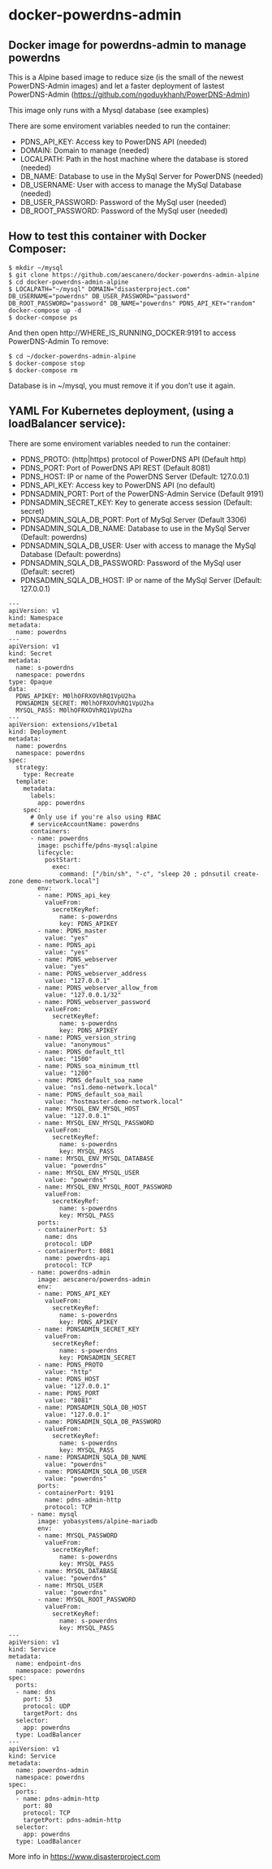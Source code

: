 # docker-powerdns-admin
## Docker image for powerdns-admin to manage powerdns

This is a Alpine based image to reduce size (is the small of the newest PowerDNS-Admin images) and let a faster deployment of lastest PowerDNS-Admin (https://github.com/ngoduykhanh/PowerDNS-Admin)

This image only runs with a Mysql database (see examples)

There are some enviroment variables needed to run the container:

* PDNS_API_KEY: Access key to PowerDNS API (needed)
* DOMAIN: Domain to manage (needed)
* LOCALPATH: Path in the host machine where the database is stored (needed)
* DB_NAME: Database to use in the MySql Server for PowerDNS (needed)
* DB_USERNAME: User with access to manage the MySql Database (needed)
* DB_USER_PASSWORD: Password of the MySql user (needed)
* DB_ROOT_PASSWORD: Password of the MySql user (needed)

## How to test this container with Docker Composer:

```
$ mkdir ~/mysql
$ git clone https://github.com/aescanero/docker-powerdns-admin-alpine
$ cd docker-powerdns-admin-alpine
$ LOCALPATH="~/mysql" DOMAIN="disasterproject.com" DB_USERNAME="powerdns" DB_USER_PASSWORD="password" DB_ROOT_PASSWORD="password" DB_NAME="powerdns" PDNS_API_KEY="random" docker-compose up -d
$ docker-compose ps
```
And then open http://WHERE_IS_RUNNING_DOCKER:9191 to access PowerDNS-Admin
To remove:

```
$ cd ~/docker-powerdns-admin-alpine
$ docker-compose stop
$ docker-compose rm
```
Database is in ~/mysql, you must remove it if you don't use it again.

## YAML For Kubernetes deployment, (using a loadBalancer service):

There are some enviroment variables needed to run the container:

* PDNS_PROTO: (http|https) protocol of PowerDNS API (Default http)
* PDNS_PORT: Port of PowerDNS API REST (Default 8081)
* PDNS_HOST: IP or name of the PowerDNS Server (Default: 127.0.0.1)
* PDNS_API_KEY: Access key to PowerDNS API (no default)
* PDNSADMIN_PORT: Port of the PowerDNS-Admin Service (Default 9191)
* PDNSADMIN_SECRET_KEY: Key to generate access session (Default: secret)
* PDNSADMIN_SQLA_DB_PORT: Port of MySql Server (Default 3306)
* PDNSADMIN_SQLA_DB_NAME: Database to use in the MySql Server (Default: powerdns)
* PDNSADMIN_SQLA_DB_USER: User with access to manage the MySql Database (Default: powerdns)
* PDNSADMIN_SQLA_DB_PASSWORD: Password of the MySql user (Default: secret)
* PDNSADMIN_SQLA_DB_HOST: IP or name of the MySql Server (Default: 127.0.0.1)

```
---
apiVersion: v1
kind: Namespace
metadata:
  name: powerdns
---
apiVersion: v1
kind: Secret
metadata:
  name: s-powerdns
  namespace: powerdns
type: Opaque
data:
  PDNS_APIKEY: M0lhOFRXOVhRQ1VpU2ha
  PDNSADMIN_SECRET: M0lhOFRXOVhRQ1VpU2ha
  MYSQL_PASS: M0lhOFRXOVhRQ1VpU2ha
---
apiVersion: extensions/v1beta1
kind: Deployment
metadata:
  name: powerdns
  namespace: powerdns
spec:
  strategy:
    type: Recreate
  template:
    metadata:
      labels:
        app: powerdns
    spec:
      # Only use if you're also using RBAC
      # serviceAccountName: powerdns
      containers:
      - name: powerdns
        image: pschiffe/pdns-mysql:alpine
        lifecycle:
          postStart:
            exec:
              command: ["/bin/sh", "-c", "sleep 20 ; pdnsutil create-zone demo-network.local"]
        env:
        - name: PDNS_api_key
          valueFrom:
            secretKeyRef:
              name: s-powerdns
              key: PDNS_APIKEY
        - name: PDNS_master
          value: "yes"
        - name: PDNS_api
          value: "yes"
        - name: PDNS_webserver
          value: "yes"
        - name: PDNS_webserver_address
          value: "127.0.0.1"
        - name: PDNS_webserver_allow_from
          value: "127.0.0.1/32"
        - name: PDNS_webserver_password
          valueFrom:
            secretKeyRef:
              name: s-powerdns
              key: PDNS_APIKEY
        - name: PDNS_version_string
          value: "anonymous"
        - name: PDNS_default_ttl
          value: "1500"
        - name: PDNS_soa_minimum_ttl
          value: "1200"
        - name: PDNS_default_soa_name
          value: "ns1.demo-network.local"
        - name: PDNS_default_soa_mail
          value: "hostmaster.demo-network.local"
        - name: MYSQL_ENV_MYSQL_HOST
          value: "127.0.0.1"
        - name: MYSQL_ENV_MYSQL_PASSWORD
          valueFrom:
            secretKeyRef:
              name: s-powerdns
              key: MYSQL_PASS
        - name: MYSQL_ENV_MYSQL_DATABASE
          value: "powerdns"
        - name: MYSQL_ENV_MYSQL_USER
          value: "powerdns"
        - name: MYSQL_ENV_MYSQL_ROOT_PASSWORD
          valueFrom:
            secretKeyRef:
              name: s-powerdns
              key: MYSQL_PASS
        ports:
        - containerPort: 53
          name: dns
          protocol: UDP
        - containerPort: 8081
          name: powerdns-api
          protocol: TCP
      - name: powerdns-admin
        image: aescanero/powerdns-admin
        env:
        - name: PDNS_API_KEY
          valueFrom:
            secretKeyRef:
              name: s-powerdns
              key: PDNS_APIKEY
        - name: PDNSADMIN_SECRET_KEY
          valueFrom:
            secretKeyRef:
              name: s-powerdns
              key: PDNSADMIN_SECRET
        - name: PDNS_PROTO
          value: "http"
        - name: PDNS_HOST
          value: "127.0.0.1"
        - name: PDNS_PORT
          value: "8081"
        - name: PDNSADMIN_SQLA_DB_HOST
          value: "127.0.0.1"
        - name: PDNSADMIN_SQLA_DB_PASSWORD
          valueFrom:
            secretKeyRef:
              name: s-powerdns
              key: MYSQL_PASS
        - name: PDNSADMIN_SQLA_DB_NAME
          value: "powerdns"
        - name: PDNSADMIN_SQLA_DB_USER
          value: "powerdns"
        ports:
        - containerPort: 9191
          name: pdns-admin-http
          protocol: TCP
      - name: mysql
        image: yobasystems/alpine-mariadb
        env:
        - name: MYSQL_PASSWORD
          valueFrom:
            secretKeyRef:
              name: s-powerdns
              key: MYSQL_PASS
        - name: MYSQL_DATABASE
          value: "powerdns"
        - name: MYSQL_USER
          value: "powerdns"
        - name: MYSQL_ROOT_PASSWORD
          valueFrom:
            secretKeyRef:
              name: s-powerdns
              key: MYSQL_PASS
---
apiVersion: v1
kind: Service
metadata:
  name: endpoint-dns
  namespace: powerdns
spec:
  ports:
  - name: dns
    port: 53
    protocol: UDP
    targetPort: dns
  selector:
    app: powerdns
  type: LoadBalancer
---
apiVersion: v1
kind: Service
metadata:
  name: powerdns-admin
  namespace: powerdns
spec:
  ports:
  - name: pdns-admin-http
    port: 80
    protocol: TCP
    targetPort: pdns-admin-http
  selector:
    app: powerdns
  type: LoadBalancer

```

More info in https://www.disasterproject.com
